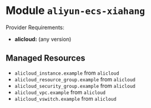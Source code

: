 
# Module `aliyun-ecs-xiahang`

Provider Requirements:
* **alicloud:** (any version)

## Managed Resources
* `alicloud_instance.example` from `alicloud`
* `alicloud_resource_group.example` from `alicloud`
* `alicloud_security_group.example` from `alicloud`
* `alicloud_vpc.example` from `alicloud`
* `alicloud_vswitch.example` from `alicloud`

